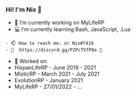 ### Hi! I'm Nix 👋

- 🔭 I’m currently working on MyLifeRP
- 💻 I’m currently learning Bash, JavaScript, .Lua
```
- 📫 How to reach me: or Nix#7410
- 🔰  https://discord.gg/PZPcTVfP8e 🔰

```
- 📑 Worked on: 
- HispanLifeRP - June 2019 - 2021
- MisticRP - March 2021 - July 2021
- EvolutionRP - January 2021
- MyLifeRP -  27/01/2022 - ...
